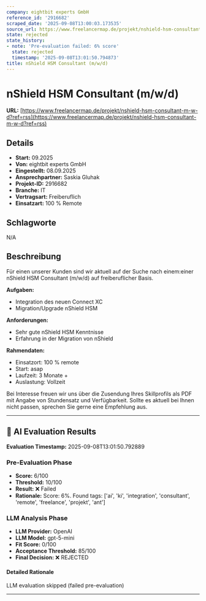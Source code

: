 ```yaml
---
company: eightbit experts GmbH
reference_id: '2916682'
scraped_date: '2025-09-08T13:00:03.173535'
source_url: https://www.freelancermap.de/projekt/nshield-hsm-consultant-m-w-d?ref=rss
state: rejected
state_history:
- note: 'Pre-evaluation failed: 6% score'
  state: rejected
  timestamp: '2025-09-08T13:01:50.794873'
title: nShield HSM Consultant (m/w/d)
---
```



# nShield HSM Consultant (m/w/d)
**URL:** [https://www.freelancermap.de/projekt/nshield-hsm-consultant-m-w-d?ref=rss](https://www.freelancermap.de/projekt/nshield-hsm-consultant-m-w-d?ref=rss)
## Details
- **Start:** 09.2025
- **Von:** eightbit experts GmbH
- **Eingestellt:** 08.09.2025
- **Ansprechpartner:** Saskia Gluhak
- **Projekt-ID:** 2916682
- **Branche:** IT
- **Vertragsart:** Freiberuflich
- **Einsatzart:** 100
                                                % Remote

## Schlagworte
N/A

## Beschreibung
Für einen unserer Kunden sind wir aktuell auf der Suche nach einem:einer nShield HSM Consultant (m/w/d) auf freiberuflicher Basis.

**Aufgaben:**

- Integration des neuen Connect XC
- Migration/Upgrade nShield HSM

**Anforderungen:**

- Sehr gute nShield HSM Kenntnisse
- Erfahrung in der Migration von nShield

**Rahmendaten:**

- Einsatzort: 100 % remote
- Start: asap
- Laufzeit: 3 Monate +
- Auslastung: Vollzeit

Bei Interesse freuen wir uns über die Zusendung Ihres Skillprofils als PDF mit Angabe von Stundensatz und Verfügbarkeit. Sollte es aktuell bei Ihnen nicht passen, sprechen Sie gerne eine Empfehlung aus.

---

## 🤖 AI Evaluation Results

**Evaluation Timestamp:** 2025-09-08T13:01:50.792889

### Pre-Evaluation Phase
- **Score:** 6/100
- **Threshold:** 10/100
- **Result:** ❌ Failed
- **Rationale:** Score: 6%. Found tags: ['ai', 'ki', 'integration', 'consultant', 'remote', 'freelance', 'projekt', 'ant']

### LLM Analysis Phase
- **LLM Provider:** OpenAI
- **LLM Model:** gpt-5-mini
- **Fit Score:** 0/100
- **Acceptance Threshold:** 85/100
- **Final Decision:** ❌ REJECTED

#### Detailed Rationale
LLM evaluation skipped (failed pre-evaluation)

---
